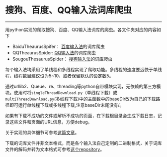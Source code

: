 ﻿# 搜狗、百度、QQ输入法词库爬虫

---

用python实现的爬取搜狗、百度、QQ输入法词库的爬虫。各文件夹对应的内容如下

- BaiduTheaurusSpifer： [百度输入法][1]的词库爬虫
- QQTheaurusSpider: [QQ输入法][2]的词库爬虫
- SougouThesaurusSpider： [搜狗输入法][3]的词库爬虫


每个输入法均采用了单线程和多线程实现了爬取功能。多线程的速度要远快于单线程，线程数目建议设为5~10，或者保留默认的设定数5。

通过urllib2、Queue、re、threading等python自带模块实现，无依赖的第三方模块。使用时将`singleThreadDownload.py`（单线程下载）或 `multiThreadDownload.py`(多线程下载)中的主函数中的baseDir改为自己的下载路径即可运行单线程下载或多线程下载,注意baseDir末尾没有/。

如果有下载不成功的文件或解析不成功的页面，在下载根目录会生成下载日志，记录这些文件和页面的URL信息，方便debug。

关于实现的具体细节可参考[这篇文章][4]。

下载的词库文件并非文本格式，而是各个输入法自己定制的二进制格式，关于词库文件的解码并转为文本格式可参考[这个repository][5]。

[1]: http://shurufa.baidu.com/dict.html
[2]: http://dict.qq.pinyin.cn/
[3]: http://pinyin.sogou.com/dict/
[4]: http://wulc.me/2016/03/27/%E6%90%9C%E7%8B%97%E3%80%81%E7%99%BE%E5%BA%A6%E3%80%81QQ%E8%BE%93%E5%85%A5%E6%B3%95%E7%9A%84%E8%AF%8D%E5%BA%93%E7%88%AC%E8%99%AB/
[5]: https://github.com/WuLC/ThesaurusParser

